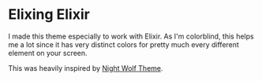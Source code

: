 # Elixing Elixir

I made this theme especially to work with Elixir. As I'm colorblind, this helps me a lot since it has very distinct colors for pretty much every different element on your screen.

This was heavily inspired by [Night Wolf Theme](https://github.com/mao-santaella-rs/NightWolfTheme/tree/master).
